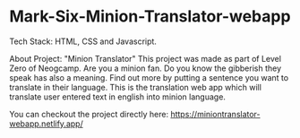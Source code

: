 # Mark-Six-Minion-Translator-webapp

Tech Stack: HTML, CSS and Javascript.

About Project: 
"Minion Translator" This project was made as part of Level Zero of Neogcamp.
Are you a minion fan.
Do you know the gibberish they speak has also a meaning.
Find out more by putting a sentence you want to translate in their language. This is the translation web app which will translate user entered text in english into minion language.

You can checkout the project directly here: https://miniontranslator-webapp.netlify.app/
